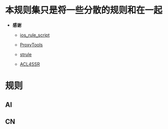 # **本规则集只是将一些分散的规则和在一起**

- **感谢**
  - [ios_rule_script](https://github.com/blackmatrix7/ios_rule_script/tree/master/rule/Clash)

  - [ProxyTools](https://github.com/mphin/ProxyTools)

  - [strule](https://whatshub.top/strule)

  - [ACL4SSR](https://github.com/ACL4SSR/ACL4SSR)
 # 规则
 ## AI
 ## CN

